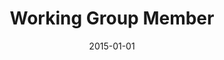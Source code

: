 ---
title: "Working Group Member"
collection: professional
type: ""
permalink: /professional/2015-dataone
venue: '<a href="https://www.dataone.org/working_groups/scientific-workflows-and-provenance-working-group" target="_blank">DataONE Scientific Workflows and Provenance Working Group</a>'
date: 2015-01-01
---